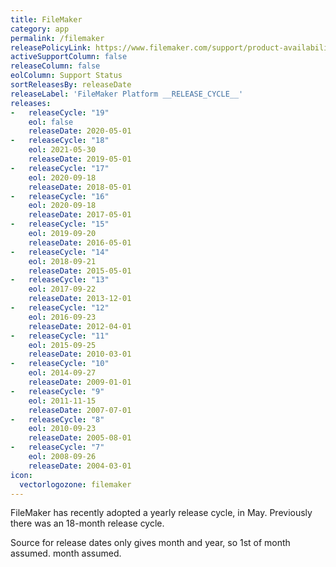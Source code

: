 ```yaml
---
title: FileMaker
category: app
permalink: /filemaker
releasePolicyLink: https://www.filemaker.com/support/product-availability.html
activeSupportColumn: false
releaseColumn: false
eolColumn: Support Status
sortReleasesBy: releaseDate
releaseLabel: 'FileMaker Platform __RELEASE_CYCLE__'
releases:
-   releaseCycle: "19"
    eol: false
    releaseDate: 2020-05-01
-   releaseCycle: "18"
    eol: 2021-05-30
    releaseDate: 2019-05-01
-   releaseCycle: "17"
    eol: 2020-09-18
    releaseDate: 2018-05-01
-   releaseCycle: "16"
    eol: 2020-09-18
    releaseDate: 2017-05-01
-   releaseCycle: "15"
    eol: 2019-09-20
    releaseDate: 2016-05-01
-   releaseCycle: "14"
    eol: 2018-09-21
    releaseDate: 2015-05-01
-   releaseCycle: "13"
    eol: 2017-09-22
    releaseDate: 2013-12-01
-   releaseCycle: "12"
    eol: 2016-09-23
    releaseDate: 2012-04-01
-   releaseCycle: "11"
    eol: 2015-09-25
    releaseDate: 2010-03-01
-   releaseCycle: "10"
    eol: 2014-09-27
    releaseDate: 2009-01-01
-   releaseCycle: "9"
    eol: 2011-11-15
    releaseDate: 2007-07-01
-   releaseCycle: "8"
    eol: 2010-09-23
    releaseDate: 2005-08-01
-   releaseCycle: "7"
    eol: 2008-09-26
    releaseDate: 2004-03-01
icon:
  vectorlogozone: filemaker
---
```


FileMaker has recently adopted a yearly release cycle, in May. Previously there was an 18-month release cycle.

Source for release dates only gives month and year, so 1st of month assumed.
month assumed.
